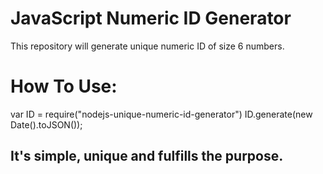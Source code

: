 # JavaScript Numeric ID Generator
This repository will generate unique numeric ID of size 6 numbers.

# How To Use:
var ID = require("nodejs-unique-numeric-id-generator")
ID.generate(new Date().toJSON());

## It's simple, unique and fulfills the purpose.
